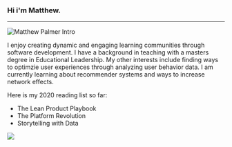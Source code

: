 ### Hi i'm Matthew. 


* * *

![Matthew Palmer Intro](https://i.ibb.co/ZWvJb7F/ezgif-com-video-to-gif-1.gif)

I enjoy creating dynamic and engaging learning communities through software development. I have a background in teaching with a masters degree in Educational Leadership. My other interests include finding ways to optimzie user experiences through analyzing user behavior data. I am currently learning about recommender systems and ways to increase network effects. 

Here is my 2020 reading list so far:

* The Lean Product Playbook
* The Platform Revolution
* Storytelling with Data

![](https://visitor-badge.glitch.me/badge?page_id=palmermo.palmermo)

<!--
**palmermo/palmermo** is a ✨ _special_ ✨ repository because its `README.md` (this file) appears on your GitHub profile.

-->
